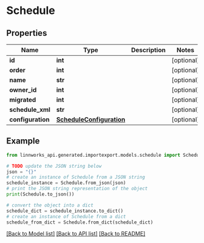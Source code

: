# Schedule


## Properties

Name | Type | Description | Notes
------------ | ------------- | ------------- | -------------
**id** | **int** |  | [optional] 
**order** | **int** |  | [optional] 
**name** | **str** |  | [optional] 
**owner_id** | **int** |  | [optional] 
**migrated** | **int** |  | [optional] 
**schedule_xml** | **str** |  | [optional] 
**configuration** | [**ScheduleConfiguration**](ScheduleConfiguration.md) |  | [optional] 

## Example

```python
from linnworks_api.generated.importexport.models.schedule import Schedule

# TODO update the JSON string below
json = "{}"
# create an instance of Schedule from a JSON string
schedule_instance = Schedule.from_json(json)
# print the JSON string representation of the object
print(Schedule.to_json())

# convert the object into a dict
schedule_dict = schedule_instance.to_dict()
# create an instance of Schedule from a dict
schedule_from_dict = Schedule.from_dict(schedule_dict)
```
[[Back to Model list]](../README.md#documentation-for-models) [[Back to API list]](../README.md#documentation-for-api-endpoints) [[Back to README]](../README.md)


